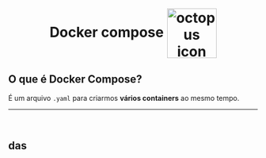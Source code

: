 <!-- title -->
<h1 align="center">
    <span>Docker compose</span>
    <img src="https://www.linuxnaweb.com/images/post/2018/logo-docker-compose.png" alt="octopus icon" width="100px" align="center">
</h1>

## O que é Docker Compose?
É um arquivo `.yaml` para criarmos **vários containers** ao mesmo tempo.

<hr>
<br>

## das
